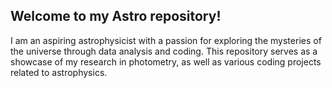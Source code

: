 ## Welcome to my Astro repository! 
I am an aspiring astrophysicist with a passion for exploring the mysteries of the universe through data analysis and coding. 
This repository serves as a showcase of my research in photometry, as well as various coding projects related to astrophysics.
